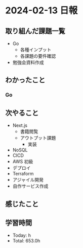 # 2024-02-13 日報

## 取り組んだ課題一覧

- Go
  - 各種インプット
  - 各課題の要件確認
- 勉強会資料作成

## わかったこと

### Go

## 次やること

- Next.js
  - 書籍閲覧
  - アウトプット課題
    - 実装
- NoSQL
- CICD
- AWS 初級
- デプロイ
- Terraform
- アジャイル開発
- 自作サービス作成

## 感じたこと

## 学習時間

- Today: h
- Total: 653.0h
